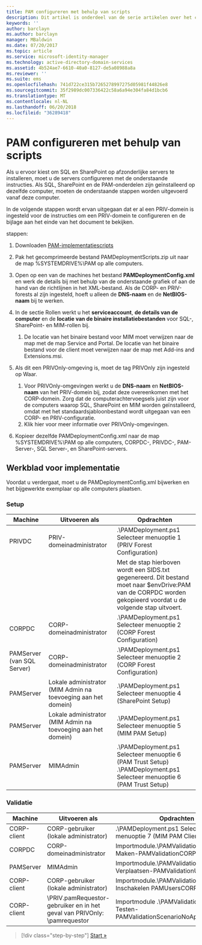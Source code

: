 ```yaml
---
title: PAM configureren met behulp van scripts
description: Dit artikel is onderdeel van de serie artikelen over het configureren van PAM met behulp van scripts. In het artikel wordt de aanpassing behandeld van het XML-bestand dat wordt gebruikt voor de PAM-implementatiescripts.
keywords: ''
author: barclayn
ms.author: barclayn
manager: MBaldwin
ms.date: 07/20/2017
ms.topic: article
ms.service: microsoft-identity-manager
ms.technology: active-directory-domain-services
ms.assetid: 4b524ae7-6610-40a0-8127-de5a08988a8a
ms.reviewer: ''
ms.suite: ems
ms.openlocfilehash: 741d722ce315b7265278997275d05981f44826e8
ms.sourcegitcommit: 35f2989dc007336422c58a6a94e304fa84d1bcb6
ms.translationtype: MT
ms.contentlocale: nl-NL
ms.lasthandoff: 06/20/2018
ms.locfileid: "36289418"
---
```

# <a name="configure-pam-using-scripts"></a>PAM configureren met behulp van scripts

Als u ervoor kiest om SQL en SharePoint op afzonderlijke servers te installeren, moet u de servers configureren met de onderstaande instructies. Als SQL, SharePoint en de PAM-onderdelen zijn geïnstalleerd op dezelfde computer, moeten de onderstaande stappen worden uitgevoerd vanaf deze computer.

In de volgende stappen wordt ervan uitgegaan dat er al een PRIV-domein is ingesteld voor de instructies om een PRIV-domein te configureren en de bijlage aan het einde van het document te bekijken.

stappen:

1. Downloaden [PAM-implementatiescripts](https://www.microsoft.com/download/details.aspx?id=53941)
2. Pak het gecomprimeerde bestand PAMDeploymentScripts.zip uit naar de map %SYSTEMDRIVE%\PAM op alle computers.
3. Open op een van de machines het bestand **PAMDeploymentConfig.xml** en werk de details bij met behulp van de onderstaande grafiek of aan de hand van de richtlijnen in het XML-bestand. Als de CORP- en PRIV-forests al zijn ingesteld, hoeft u alleen de **DNS-naam** en de **NetBIOS-naam** bij te werken.
4. In de sectie Rollen werkt u het **serviceaccount**, **de details van de computer** en de **locatie van de binaire installatiebestanden** voor SQL-, SharePoint- en MIM-rollen bij.
    1. De locatie van het binaire bestand voor MIM moet verwijzen naar de map met de map Service and Portal. De locatie van het binaire bestand voor de client moet verwijzen naar de map met Add-ins and Extensions.msi.

5. Als dit een PRIVOnly-omgeving is, moet de tag PRIVOnly zijn ingesteld op Waar.
    1. Voor PRIVOnly-omgevingen werkt u de **DNS-naam** en **NetBIOS-naam** van het PRIV-domein bij, zodat deze overeenkomen met het CORP-domein. Zorg dat de computerachtervoegsels juist zijn voor de computers waarop SQL, SharePoint en MIM worden geïnstalleerd, omdat met het standaardsjabloonbestand wordt uitgegaan van een CORP- en PRIV-configuratie.
    2. Klik hier voor meer informatie over PRIVOnly-omgevingen.

6. Kopieer dezelfde PAMDeploymentConfig.xml naar de map %SYSTEMDRIVE%\PAM op alle computers, CORPDC-, PRIVDC-, PAM-Server-, SQL Server-, en SharePoint-servers.


## <a name="deployment-worksheet"></a>Werkblad voor implementatie

Voordat u verdergaat, moet u de PAMDeploymentConfig.xml bijwerken en het bijgewerkte exemplaar op alle computers plaatsen.

### <a name="setup"></a>Setup

|Machine   | Uitvoeren als   |Opdrachten   |
|---|---|---|
|  PRIVDC |PRIV-domeinadministrator   | .\PAMDeployment.ps1 Selecteer menuoptie 1 (PRIV Forest Configuration)   |
|   |   |  Met de stap hierboven wordt een SIDS.txt gegenereerd. Dit bestand moet naar $envDrive:PAM van de CORPDC worden gekopieerd voordat u de volgende stap uitvoert. |
| CORPDC  |CORP-domeinadministrator   | .\PAMDeployment.ps1 Selecteer menuoptie 2 (CORP Forest Configuration)   |
| PAMServer (van SQL Server)   |CORP-domeinadministrator   |  .\PAMDeployment.ps1 Selecteer menuoptie 2 (CORP Forest Configuration)  |
|  PAMServer |  Lokale administrator (MIM Admin na toevoeging aan het domein) |  .\PAMDeployment.ps1 Selecteer menuoptie 4 (SharePoint Setup)  |
| PAMServer  | Lokale administrator (MIM Admin na toevoeging aan het domein)  | .\PAMDeployment.ps1 Selecteer menuoptie 5 (MIM PAM Setup)   |
|  PAMServer |MIMAdmin   | .\PAMDeployment.ps1 Selecteer menuoptie 6 (PAM Trust Setup) .\PAMDeployment.ps1 Selecteer menuoptie 6 (PAM Trust Setup) |

### <a name="validation"></a>Validatie

|  Machine | Uitvoeren als   | Opdrachten   |
|---|---|---|
| CORP-client  | CORP-gebruiker (lokale administrator)  |   .\PAMDeployment.ps1 Selecteer menuoptie 7 (MIM PAM Client Setup)  |
| CORPDC  | CORP-domeinadministrator   | Importmodule.\PAMValidation.psm1; Maken-PAMValidationCORPDCConfig   |
| PAMServer   | MIMAdmin  | Importmodule.\PAMValidation.psm1; Verplaatsen-PAMValidationUsersToPAM  |
| CORP-client  | CORP-gebruiker (lokale administrator)   |   Importmodule.\PAMValidation.psm1; Inschakelen PAMUsersCORPClientRemote |
|  CORP-client | <PRIV>\PRIV.pamRequestor-gebruiker en in het geval van PRIVOnly: <CORP>\pamrequestor   | Importmodule .\PAMValidation.psm1; Testen-PAMValidationScenarioNoApprovalRequest  |


> [!div class="step-by-step"]
> [Start »](sp1-step1-configuring-priv-domain.md)
